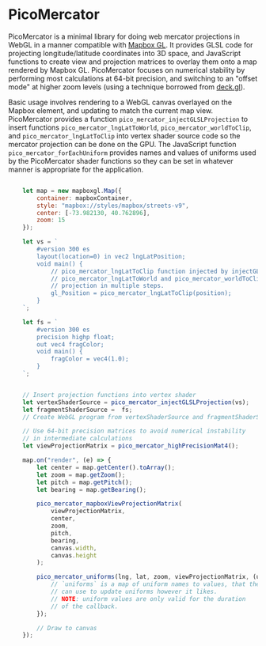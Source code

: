 PicoMercator
============

PicoMercator is a minimal library for doing web mercator projections in WebGL in a manner compatible with [Mapbox GL](https://github.com/mapbox/mapbox-gl-js). It provides GLSL code for projecting longitude/latitude coordinates into 3D space, and JavaScript functions to create view and projection matrices to overlay them onto a map rendered by Mapbox GL. PicoMercator focuses on numerical stability by performing most calculations at 64-bit precision, and switching to an "offset mode" at higher zoom levels (using a technique borrowed from [deck.gl](https://medium.com/vis-gl/how-sometimes-assuming-the-earth-is-flat-helps-speed-up-rendering-in-deck-gl-c43b72fd6db4)).

Basic usage involves rendering to a WebGL canvas overlayed on the Mapbox element, and updating to match the current map view. PicoMercator provides a function `pico_mercator_injectGLSLProjection` to insert functions `pico_mercator_lngLatToWorld`, `pico_mercator_worldToClip`, and `pico_mercator_lngLatToClip` into vertex shader source code so the mercator projection can be done on the GPU. The JavaScript function `pico_mercator_forEachUniform` provides names and values of uniforms used by the PicoMercator shader functions so they can be set in whatever manner is appropriate for the application.

```JavaScript

    let map = new mapboxgl.Map({
        container: mapboxContainer,
        style: "mapbox://styles/mapbox/streets-v9",
        center: [-73.982130, 40.762896],
        zoom: 15
    });

    let vs = `
        #version 300 es
        layout(location=0) in vec2 lngLatPosition;
        void main() {
            // pico_mercator_lngLatToClip function injected by injectGLSLProjection().
            // pico_mercator_lngLatToWorld and pico_mercator_worldToClip also available to do
            // projection in multiple steps.
            gl_Position = pico_mercator_lngLatToClip(position);
        }
    `;

    let fs = `
        #version 300 es
        precision highp float;
        out vec4 fragColor;
        void main() {
            fragColor = vec4(1.0);
        }
    `;


    // Insert projection functions into vertex shader
    let vertexShaderSource = pico_mercator_injectGLSLProjection(vs);
    let fragmentShaderSource =  fs;
    // Create WebGL program from vertexShaderSource and fragmentShaderSource

    // Use 64-bit precision matrices to avoid numerical instability 
    // in intermediate calculations
    let viewProjectionMatrix = pico_mercator_highPrecisionMat4();

    map.on("render", (e) => {
        let center = map.getCenter().toArray();
        let zoom = map.getZoom();
        let pitch = map.getPitch();
        let bearing = map.getBearing();

        pico_mercator_mapboxViewProjectionMatrix(
            viewProjectionMatrix,
            center,
            zoom,
            pitch,
            bearing,
            canvas.width,
            canvas.height
        );

        pico_mercator_uniforms(lng, lat, zoom, viewProjectionMatrix, (uniforms) => {
            // `uniforms` is a map of uniform names to values, that the application
            // can use to update uniforms however it likes.
            // NOTE: uniform values are only valid for the duration 
            // of the callback.
        });

        // Draw to canvas
    });

``` 

